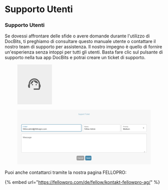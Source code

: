 # Supporto Utenti

### Supporto Utenti <a href="#ikpwh4qbrq82" id="ikpwh4qbrq82"></a>

Se dovessi affrontare delle sfide o avere domande durante l'utilizzo di DocBits, ti preghiamo di consultare questo manuale utente o contattare il nostro team di supporto per assistenza. Il nostro impegno è quello di fornire un'esperienza senza intoppi per tutti gli utenti. Basta fare clic sul pulsante di supporto nella tua app DocBits e potrai creare un ticket di supporto.

<figure><img src="../.gitbook/assets/image (1).png" alt=""><figcaption></figcaption></figure>

<figure><img src="../.gitbook/assets/image (2).png" alt=""><figcaption></figcaption></figure>

Puoi anche contattarci tramite la nostra pagina FELLOPRO:

{% embed url="https://fellowpro.com/de/fellow/kontakt-fellowpro-ag/" %}
